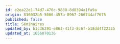 ```yaml
---
id: e2ea22e1-74d7-476c-9880-8d8394a1fa9a
origin: 836032b5-5066-457a-8967-266744af7675
published: false
title: Séminaires
updated_by: b1c36291-e863-41f3-8c6f-b18dd4f22325
updated_at: 1656070136
---
```


